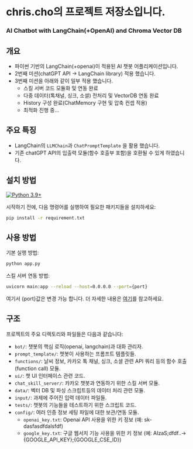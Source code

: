 # chris.cho의 프로젝트 저장소입니다.
### AI Chatbot with LangChain(+OpenAI) and Chroma Vector DB

## 개요
- 파이썬 기반의 LangChain(+openai)이 적용된 AI 챗봇 어플리케이션입니다. 
- 2번째 미션(chatGPT API -> LangChain library) 적용 했습니다.
- 3번째 미션을 아래와 같이 일부 적용 했습니다.
    - 스킬 서버 코드 모듈화 및 연동 완료
    - 다중 데이터(톡채널, 싱크, 소셜) 전처리 및 VectorDB 연동 완료
    - History 구성 완료(ChatMemory 구현 및 압축 컨셉 적용)
    - 최적화 진행 중...

## 주요 특징
- LangChain의 `LLMChain`과  `ChatPromptTemplate` 을 활용 했습니다.
- 기존 chatGPT API의 입출력 모듈(함수 호출부 포함)을 호환될 수 있게 하였습니다.

## 설치 방법
[![Python 3.9+](https://img.shields.io/badge/Python-3.11-3776AB)](https://www.python.org/downloads/release/python-380/)

시작하기 전에, 다음 명령어를 실행하여 필요한 패키지들을 설치하세요:

```bash
pip install -r requirement.txt
```

## 사용 방법
기본 실행 방법:
```bash
python app.py
```
스킬 서버 연동 방법:
```bash
uvicorn main:app --reload --host=0.0.0.0 --port={port}
```
여기서 {port}값은 변경 가능 합니다.
더 자세한 내용은 [여기](chat_skill_server/readme.md)를 참고하세요.



## 구조
프로젝트의 주요 디렉토리와 파일들은 다음과 같습니다:

* `bot/`: 챗봇의 핵심 로직(openai, langchain)과 대화 관리자.
* `prompt_template/`: 챗봇이 사용하는 프롬프트 템플릿들.
* `functions/`: 날씨 정보, 카카오 톡 채널, 싱크, 소셜 관련 API 쿼리 등의 함수 호출(function call) 모듈.
* `ui/`: 챗 UI 인터페이스 관련 코드.
* `chat_skill_server/`: 카카오 챗봇과 연동하기 위한 스킬 서버 모듈.
* `data/`: 벡터 DB 및 파싱 스크립트등의 데이터 처리 관련 모듈.
* `input/`: 과제에 주어진 입력 데이터 파일들.
* `tests/`: 챗봇의 기능들을 테스트하기 위한 스크립트 코드.
* `config/`: 여러 인증 정보 세팅 파일에 대한 보관/연동 모듈.
  * `openai_key.txt`: Openai API 사용을 위한 키 정보 (예: sk-dasfasdfdalsfdf)
  * `google_key.txt`: 구글 웹서치 기능 사용을 위한 키 정보 (예: AIzaS;dfdf..->{GOOGLE_API_KEY};{GOOGLE_CSE_ID})